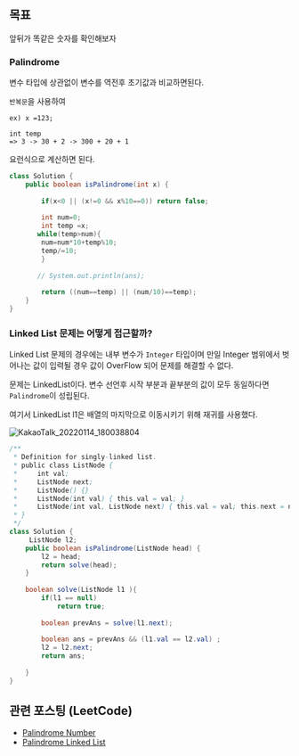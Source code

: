 ## 목표
 앞뒤가 똑같은 숫자를 확인해보자

### Palindrome

변수 타입에 상관없이 변수를 역전후 초기값과 비교하면된다.

`반복문`을 사용하여

```text
ex) x =123;

int temp
=> 3 -> 30 + 2 -> 300 + 20 + 1

```

요런식으로 계산하면 된다.

```java
class Solution {
    public boolean isPalindrome(int x) {
     
        if(x<0 || (x!=0 && x%10==0)) return false;
        
        int num=0;
        int temp =x;
       while(temp>num){
        num=num*10+temp%10;
        temp/=10;
        }
        
       // System.out.println(ans);
        
        return ((num==temp) || (num/10)==temp);
    }
}
```


### Linked List 문제는 어떻게 접근할까?
Linked List 문제의 경우에는 내부 변수가 `Integer` 타입이며 
만일 Integer 범위에서 벗어나는 값이 입력될 경우 값이 OverFlow 되어 문제를 해결할 수 없다.

문제는 LinkedList이다.
변수 선언후 시작 부분과 끝부분의 값이 모두 동일하다면 `Palindrome`이 성립된다.

여기서 LinkedList l1은 배열의 마지막으로 이동시키기 위해 재귀를 사용했다.

![KakaoTalk_20220114_180038804](https://user-images.githubusercontent.com/65659478/149488221-9fc6df60-8364-485a-91c3-a40afff9f711.jpg)

```java
/**
 * Definition for singly-linked list.
 * public class ListNode {
 *     int val;
 *     ListNode next;
 *     ListNode() {}
 *     ListNode(int val) { this.val = val; }
 *     ListNode(int val, ListNode next) { this.val = val; this.next = next; }
 * }
 */
class Solution {
     ListNode l2;
    public boolean isPalindrome(ListNode head) {
        l2 = head;
        return solve(head);
    }
    
    boolean solve(ListNode l1 ){
        if(l1 == null)
            return true;
        
        boolean prevAns = solve(l1.next);
        
        boolean ans = prevAns && (l1.val == l2.val) ;
        l2 = l2.next;
        return ans;
        
    } 
}
```

## 관련 포스팅 (LeetCode)
* [Palindrome Number](https://leetcode.com/problems/palindrome-number/)
* [Palindrome Linked List](https://leetcode.com/problems/palindrome-linked-list/)
